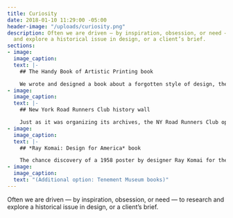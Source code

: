 ```yaml
---
title: Curiosity
date: 2018-01-10 11:29:00 -05:00
header-image: "/uploads/curiosity.png"
description: Often we are driven — by inspiration, obsession, or need — to research
  and explore a historical issue in design, or a client’s brief.
sections:
- image: 
  image_caption: 
  text: |-
    ## The Handy Book of Artistic Printing book

    We wrote and designed a book about a forgotten style of design, the elaborate letterpress printing of the nineteenth century called artistic printing. The book was the right thing at the right time — for several years nineteenth-century-inspired design has flourished and our book won awards and went into two editions.
- image: 
  image_caption: 
  text: |-
    ## New York Road Runners Club history wall

    Just as it was organizing its archives, the NY Road Runners Club opened a new Running Center on West 57th Street in New York City. While working with Winthrop to design a history wall in the center, we explored collections of marathon artifacts, publications, and video documentaries.
- image: 
  image_caption: 
  text: |-
    ## *Ray Komai: Design for America* book

    The chance discovery of a 1958 poster by designer Ray Komai for the Type Directors Club (we’re board members) let to an obsession with the story of this talent’s unusual career. Research in New York, Washington, and Los Angeles ended in a self-published book.
- image: 
  image_caption: 
  text: "(Additional option: Tenement Museum books)"
---
```


Often we are driven — by inspiration, obsession, or need — to research and explore a historical issue in design, or a client’s brief.